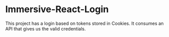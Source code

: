 # Immersive-React-Login
This project has a login based on tokens stored in Cookies. It consumes an API that gives us the valid credentials.
